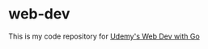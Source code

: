 # web-dev

This is my code repository for
[Udemy's Web Dev with Go](https://www.udemy.com/go-programming-language)
